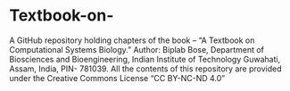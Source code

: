 # Textbook-on-
A GitHub repository holding chapters of the book – “A Textbook on Computational Systems Biology.” Author: Biplab Bose, Department of Biosciences and Bioengineering, Indian Institute of Technology Guwahati, Assam, India, PIN- 781039. All the contents of this repository are provided under the Creative Commons License “CC BY-NC-ND 4.0”
